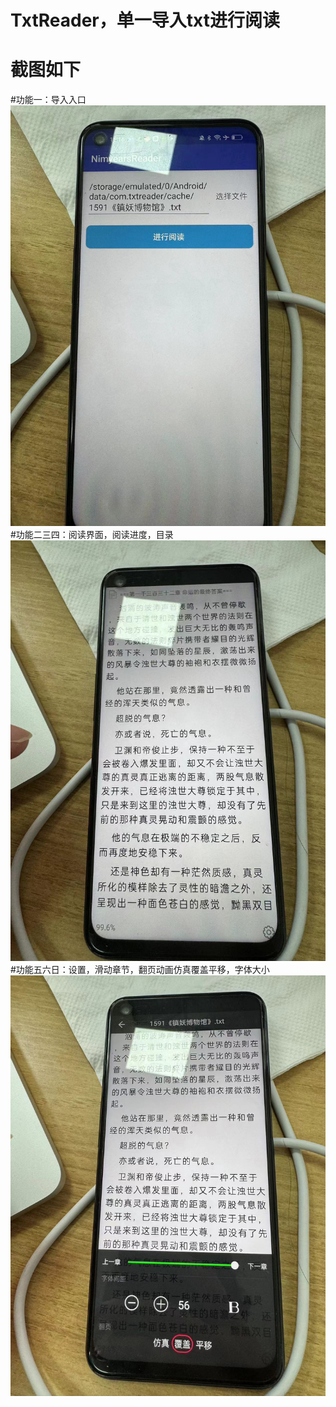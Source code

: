 # TxtReader，单一导入txt进行阅读
# 截图如下
#功能一：导入入口![img.png](img.png)
#功能二三四：阅读界面，阅读进度，目录 ![WechatIMG62.jpg](WechatIMG62.jpg)
#功能五六日：设置，滑动章节，翻页动画仿真覆盖平移，字体大小![WechatIMG63.jpg](WechatIMG63.jpg)

